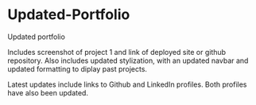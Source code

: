 # Updated-Portfolio
Updated portfolio

Includes screenshot of project 1 and link of deployed site or github repository. 
Also includes updated stylization, with an updated navbar and updated formatting to diplay past projects. 

Latest updates include links to Github and LinkedIn profiles. Both profiles have also been updated.

